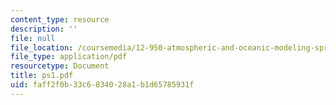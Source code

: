 ```yaml
---
content_type: resource
description: ''
file: null
file_location: /coursemedia/12-950-atmospheric-and-oceanic-modeling-spring-2004/faff2f0b33c6834028a1b1d65785931f_ps1.pdf
file_type: application/pdf
resourcetype: Document
title: ps1.pdf
uid: faff2f0b-33c6-8340-28a1-b1d65785931f
---
```

